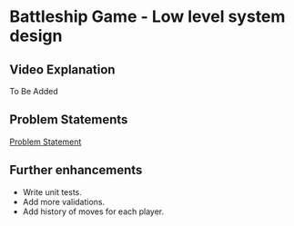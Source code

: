 # Battleship Game - Low level system design

## Video Explanation
To Be Added

## Problem Statements
[Problem Statement](problem-statement.md)

## Further enhancements
* Write unit tests.
* Add more validations.
* Add history of moves for each player.
